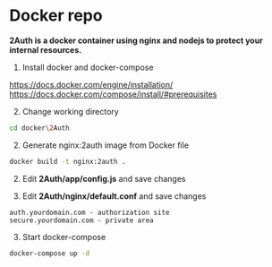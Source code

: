 Docker repo
=

**2Auth is a docker container using nginx and nodejs to protect your internal resources.**

1. Install docker and docker-compose

https://docs.docker.com/engine/installation/
https://docs.docker.com/compose/install/#prerequisites

2. Change working directory

```bash
cd docker\2Auth
```
2. Generate nginx:2auth image from Docker file

```bash
docker build -t nginx:2auth .
```

2. Edit **2Auth/app/config.js** and save changes

2. Edit **2Auth/nginx/default.conf** and save changes

```
auth.yourdomain.com - authorization site
secure.yourdomain.com - private area
```

3. Start docker-compose

```bash
docker-compose up -d
```